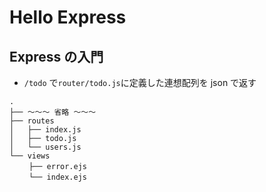 # Hello Express

## Express の入門

- `/todo` で`router/todo.js`に定義した連想配列を json で返す

```
.
├── 〜〜〜 省略 〜〜〜
├── routes
│   ├── index.js
│   ├── todo.js
│   └── users.js
└── views
　　 ├── error.ejs
　　 └── index.ejs
```
